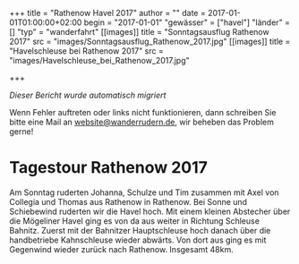 +++
title = "Rathenow Havel 2017"
author = ""
date = 2017-01-01T01:00:00+02:00
begin = "2017-01-01"
"gewässer" = ["havel"]
"länder" = []
"typ" = "wanderfahrt"
[[images]]
title = "Sonntagsausflug Rathenow 2017"
src = "images/Sonntagsausflug_Rathenow_2017.jpg"
[[images]]
title = "Havelschleuse bei Rathenow 2017"
src = "images/Havelschleuse_bei_Rathenow_2017.jpg"

+++


*Dieser Bericht wurde automatisch migriert*

Wenn Fehler auftreten oder links nicht funktionieren, dann schreiben Sie bitte eine Mail an website@wanderrudern.de, wir beheben das Problem gerne!



# Tagestour Rathenow 2017


Am Sonntag ruderten Johanna, Schulze und Tim zusammen mit Axel von Collegia und Thomas aus Rathenow in Rathenow. Bei Sonne und Schiebewind ruderten wir die Havel hoch. Mit einem kleinen Abstecher über die Mögeliner Havel ging es von da aus weiter in Richtung Schleuse Bahnitz. Zuerst mit der Bahnitzer Hauptschleuse hoch danach über die handbetriebe Kahnschleuse wieder abwärts. Von dort aus ging es mit Gegenwind wieder zurück nach Rathenow. Insgesamt 48km.